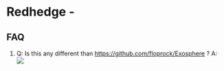 # Redhedge - 

## FAQ
1. Q: Is this any different than https://github.com/floprock/Exosphere ?
   A: <img src="https://i.kym-cdn.com/entries/icons/original/000/028/596/dsmGaKWMeHXe9QuJtq_ys30PNfTGnMsRuHuo_MUzGCg.jpg">
